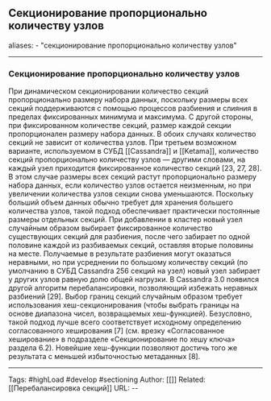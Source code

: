 ## Секционирование пропорционально количеству узлов
aliases: 
	- "секционирование пропорционально количеству узлов"

---

### Секционирование пропорционально количеству узлов

При динамическом секционировании количество секций пропорционально размеру набора данных, поскольку размеры всех секций поддерживаются с помощью процессов разбиения и слияния в пределах фиксированных минимума и максимума. С другой стороны, при фиксированном количестве секций, размер каждой секции пропорционален размеру набора данных. В обоих случаях количество секций не зависит от количества узлов.  При третьем возможном варианте, используемом в СУБД [[Cassandra]] и [[Ketama]], количество секций пропорционально количеству узлов — другими словами, на каждый узел приходится фиксированное количество секций [23, 27, 28]. В этом случае размеры всех секций растут пропорционально размеру набора данных, если количество узлов остается неизменным, но при увеличении количества узлов секции снова уменьшаются. Поскольку больший объем данных обычно требует для хранения большего количества узлов, такой подход обеспечивает практически постоянные размеры отдельных секций. При добавлении в кластер новый узел случайным образом выбирает фиксированное количество существующих секций для разбиения, после чего забирает по одной половине каждой из разбиваемых секций, оставляя вторые половины на месте. Получаемые в результате разбиения могут оказаться неравными, но при усреднении по большому количеству секций (по умолчанию в СУБД Cassandra 256 секций на узел) новый узел забирает у других узлов равную долю общей нагрузки. В Cassandra 3.0 появился другой алгоритм перебалансировки, позволяющий избежать неравных разбиений [29]. Выбор границ секций случайным образом требует использования хеш-секционирования (чтобы выбрать границы на основе диапазона чисел, возвращаемых хеш-функцией). Безусловно, такой подход лучше всего соответствует исходному определению согласованного хеширования [7] (см. врезку «Согласованное хеширование» в подразделе «Секционирование по хешу ключа» раздела 6.2). Новейшие хеш-функции позволяют достичь того же результата с меньшей избыточностью метаданных [8].

---
Tags: #highLoad #develop #sectioning
Author: [[]]
Related: [[Перебалансировка секций]]
URL: -- 